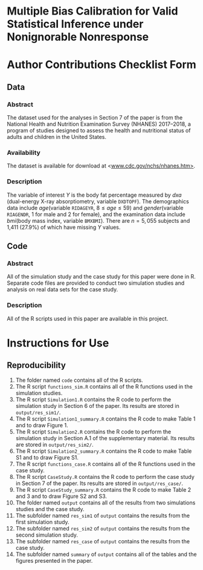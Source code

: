 # Multiple Bias Calibration for Valid Statistical Inference under Nonignorable Nonresponse

# Author Contributions Checklist Form

## Data

### Abstract

The dataset used for the analyses in Section 7 of the paper is from the
National Health and Nutrition Examination Survey (NHANES) 2017–2018,
a program of studies designed to assess the health and nutritional status
of adults and children in the United States.

### Availability 

The dataset is available for download at <www.cdc.gov/nchs/nhanes.htm>.

### Description

The variable of interest $Y$ is the body fat percentage measured by *dxa*
(dual-energy X-ray absorptiometry, variable `DXDTOPF`). The demographics
data include *age*(variable `RIDAGEYR`, $8 \le \mathit{age} \le 59$) and
*gender*(variable `RIAGENDR`, 1 for male and 2 for female), and the
examination data include *bmi*(body mass index, variable `BMXBMI`). There
are $n = 5,055$ subjects and 1,411 (27.9\%) of which have missing $Y$ values.

## Code

### Abstract

All of the simulation study and the case study for this paper were done in R.
Separate code files are provided to conduct two simulation studies and analysis
on real data sets for the case study.

### Description

All of the R scripts used in this paper are available in this project.

# Instructions for Use

## Reproducibility

1. The folder named `code` contains all of the R scripts.
2. The R script `functions_sim.R` contains all of the R functions used in the simulation studies.
3. The R script `Simulation1.R` contains the R code to perform the simulation study in Section 6 of the paper. Its results are stored in `output/res_sim1/`.
4. The R script `Simulation1_summary.R` contains the R code to make Table 1 and to draw Figure 1.
5. The R script `Simulation2.R` contains the R code to perform the simulation study in Section A.1 of the supplementary material. Its results are stored in `output/res_sim2/`.
6. The R script `Simulation2_summary.R` contains the R code to make Table S1 and to draw Figure S1.
7. The R script `functions_case.R` contains all of the R functions used in the case study.
8. The R script `CaseStudy.R` contains the R code to perform the case study in Section 7 of the paper. Its results are stored in `output/res_case/`.
9. The R script `CaseStudy_summary.R` contains the R code to make Table 2 and 3 and to draw Figure S2 and S3.
10. The folder named `output` contains all of the results from two simulations studies and the case study.
11. The subfolder named `res_sim1` of `output` contains the results from the first simulation study.
12. The subfolder named `res_sim2` of `output` contains the results from the second simulation study.
13. The subfolder named `res_case` of `output` contains the results from the case study.
14. The subfolder named `summary` of `output` contains all of the tables and the figures presented in the paper.
